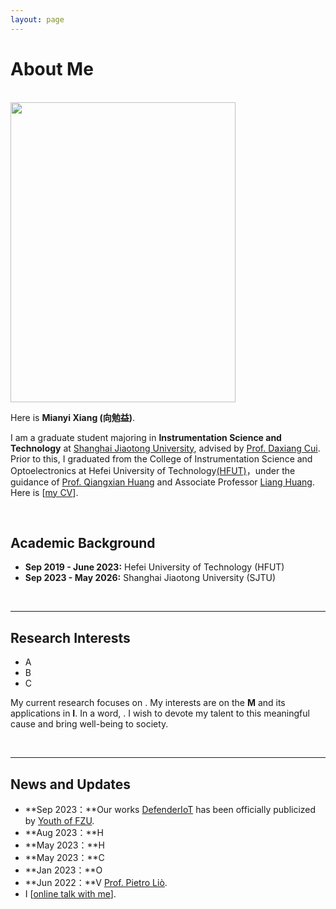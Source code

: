 ```yaml
---
layout: page
---
```


# About Me

<br>

<img src="https://mianyi2001.github.io/mianyi.jpg" class="floatpic" width="360" height="480">

<br>

Here is **Mianyi Xiang (向勉益)**.

I am a graduate student majoring in **Instrumentation Science and Technology** at [Shanghai Jiaotong University](https://www.sjtu.edu.cn/), advised by [Prof. Daxiang Cui](https://ssse.sjtu.edu.cn/Data/Info/379). Prior to this, I graduated from the College of Instrumentation Science and Optoelectronics at Hefei University of Technology[(HFUT)](http://www.hfut.edu.cn/)，under the guidance of [Prof. Qiangxian Huang](http://yqkx.hfut.edu.cn/2017/0504/c13102a266336/page.htm) and Associate Professor [Liang Huang](http://yqkx.hfut.edu.cn/2017/0504/c13102a266336/page.htm). Here is [[my CV](https://caihanlin.com/file/CV-HanlinCAI.pdf)].

<br>

## Academic Background

- **Sep 2019 - June 2023:** Hefei University of Technology (HFUT)
- **Sep 2023 - May 2026:** Shanghai Jiaotong University (SJTU)

<br>

---

## Research Interests

- A
- B
- C

My current research focuses on . My interests are on the **M** and its applications in **I**. In a word, .  I wish to devote my talent to this meaningful cause and bring well-being to society.

<br>

---

## News and Updates

- **Sep 2023：**Our works [DefenderIoT](https://fzuiot.site/) has been officially publicized by [Youth of FZU](https://mp.weixin.qq.com/s/MF2NJQtEHsVwsm8Ym-l7Gg).
- **Aug 2023：**H
- **May 2023：**H
- **May 2023：**C
- **Jan 2023：**O
- **Jun 2022：**V [Prof. Pietro Liò](https://www.cl.cam.ac.uk/~pl219/ ).
- I [[online talk with me](https://calendly.com/lancecai/meet-with-lance)].
